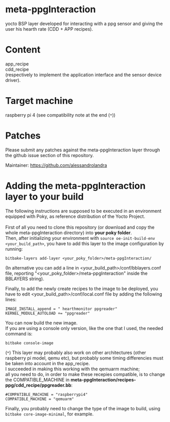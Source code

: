 # meta-ppgInteraction
yocto BSP layer developed for interacting with a ppg sensor and giving the user his hearth rate (CDD + APP recipes).

Content
============

app_recipe \
cdd_recipe \
(respectively to implement the application interface and the sensor device driver).

Target machine
============

raspberry pi 4
(see compatibility note at the end (`*`))

Patches
=======

Please submit any patches against the meta-ppgInteraction layer through the github issue section of this repository.

Maintainer: https://github.com/alessandrolandra

Adding the meta-ppgInteraction layer to your build
=================================================

The following instructions are supposed to be executed in an environment equipped with Poky, as reference distribution of the Yocto Project. \
\
First of all you need to clone this repository (or download and copy the whole meta-ppgInteraction directory) into **your poky folder**. \
Then, after initializing your environment with
`source oe-init-build-env <your_build_path>`,
you have to add this layer to the image configuration by running:
```
bitbake-layers add-layer <your_poky_folder>/meta-ppgInteraction/
```
(In alternative you can add a line in <your_build_path>/conf/bblayers.conf file, reporting "<your_poky_folder>/meta-ppgInteraction" inside the BBLAYERS string).

Finally, to add the newly create recipes to the image to be deployed, you have to edit <your_build_path>/conf/local.conf file by adding the following lines: 
```
IMAGE_INSTALL_append = " hearthmonitor ppgreader"
KERNEL_MODULE_AUTOLOAD += "ppgreader"
```

You can now build the new image. \
If you are using a console only version, like the one that I used, the needed command is:
```
bitbake console-image
```
(`*`) This layer may probably also work on other architectures (other raspberry pi model, qemu etc), but probably some timing differencies must be taken into account in the app_recipe. \
I succeeded in making this working with the qemuarm machine; \
all you need to do, in order to make these recepies compatible, is to change the COMPATIBLE_MACHINE in **meta-ppgInteraction/recipes-ppg/cdd_recipe/ppgreader.bb**:
```
#COMPATIBLE_MACHINE = "raspberrypi4"
COMPATIBLE_MACHINE = "qemuarm"
```
Finally, you probably need to change the type of the image to build, using `bitbake core-image-minimal`, for example.
